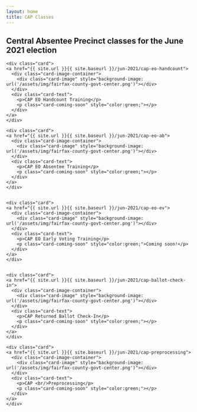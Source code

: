 ```yaml
---
layout: home
title: CAP Classes
---
```


<h2>Central Absentee Precinct classes for the June 2021 election</h2>

<div class="cards">


    <div class="card">
    <a href="{{ site.url }}{{ site.baseurl }}/jun-2021/cap-eo-handcount">
      <div class="card-image-container">
        <div class="card-image" style="background-image: url('/assets/img/fairfax-county-govt-center.png')"></div>
      </div>
      <div class="card-text">
        <p>CAP EO Handcount Training</p>
        <p class="card-coming-soon" style="color:green;"></p>
      </div>
    </a>
    </div>

    <div class="card">
    <a href="{{ site.url }}{{ site.baseurl }}/jun-2021/cap-eo-ab">
      <div class="card-image-container">
        <div class="card-image" style="background-image: url('/assets/img/fairfax-county-govt-center.png')"></div>
      </div>
      <div class="card-text">
        <p>CAP EO Absentee Training</p>
        <p class="card-coming-soon" style="color:green;"></p>
      </div>
    </a>
    </div>


    <div class="card">
    <a href="{{ site.url }}{{ site.baseurl }}/jun-2021/cap-eo-ev">
      <div class="card-image-container">
        <div class="card-image" style="background-image: url('/assets/img/fairfax-county-govt-center.png')"></div>
      </div>
      <div class="card-text">
        <p>CAP EO Early Voting Training</p>
        <p class="card-coming-soon" style="color:green;">Coming soon!</p>
      </div>
    </a>
    </div>


    <div class="card">
    <a href="{{ site.url }}{{ site.baseurl }}/jun-2021/cap-ballot-check-in">
      <div class="card-image-container">
        <div class="card-image" style="background-image: url('/assets/img/fairfax-county-govt-center.png')"></div>
      </div>
      <div class="card-text">
        <p>CAP Returned Ballot Check-In</p>
        <p class="card-coming-soon" style="color:green;"></p>
      </div>
    </a>
    </div>

    <div class="card">
    <a href="{{ site.url }}{{ site.baseurl }}/jun-2021/cap-preprocessing">
      <div class="card-image-container">
        <div class="card-image" style="background-image: url('/assets/img/fairfax-county-govt-center.png')"></div>
      </div>
      <div class="card-text">
        <p>CAP <br/>Preprocessing</p>
        <p class="card-coming-soon" style="color:green;"></p>
      </div>
    </a>
    </div>





</div>
